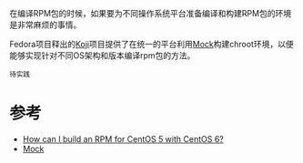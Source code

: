 在编译RPM包的时候，如果要为不同操作系统平台准备编译和构建RPM包的环境是非常麻烦的事情。

Fedora项目释出的[Koji](https://fedoraproject.org/wiki/Koji)项目提供了在统一的平台利用[Mock](https://github.com/rpm-software-management/mock)构建chroot环境，以便能够实现针对不同OS架构和版本编译rpm包的方法。

`待实践`

# 参考

* [How can I build an RPM for CentOS 5 with CentOS 6?](https://www.centos.org/forums/viewtopic.php?t=46023)
* [Mock](https://github.com/rpm-software-management/mock/wiki)